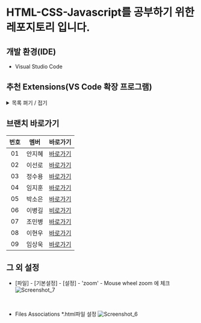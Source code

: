 # HTML-CSS-Javascript를 공부하기 위한 레포지토리 입니다.

## 개발 환경(IDE)
- Visual Studio Code

## 추천 Extensions(VS Code 확장 프로그램)
<details>
  <summary>목록 펴기 / 접기</summary>
  
- ### Korean Language Pack for VSCode
VSCode 한글화
- ### prettier
코드 자동화 정렬 확장 프로그램
- ### open in browser
open in browser 혹은  open in other browser 브라우저로 열기
- ### Material Theme
VScode의 코드 편집기의 테마를 바꿔줌
- ### Auto Rename Tag
Tag명을 바꿀 때 자동으로 닫는 태그도 바꿔줌 - 편함
- ### Auto close Tag
(Tag를 알아서 닫아줌 - 너무 편함)
- ### Live server
코드 저장하면 알아서 브라우저에 적용
- ### HTML CSS Support
CSS파일에서 정의한 클래스나 id값을 HTML파일에서 자동 완성 기능을 제공하는 확장 프로그램
- ### CSS Peek
HTML 파일에서 작성한 클래스 값을 Ctrl + 클릭하면 해당 CSS파일의 해당 클래스 부분으로 바로 찾아감
- ### indent-rainbow
들여쓰기 구분을 색깔로 해주는 확장 프로그램
- ### image preview
img 태그 안에 src="주소" 에서 주소 부분에 마우스 커서를 갖다 대면 어떤 이미지인지 보여준다.
- ### ESLint
자바 스크립트 문법 에러를 표시해주는 프로그램
  
</details>

## 브랜치 바로가기

| 번호 |  멤버  |   바로가기      | 
| :--: | :--------: | :---------------: |
|  01  | 안지혜 | [바로가기][AhnJiHye] |
|  02  | 이선로 | [바로가기][sunro] |
|  03  | 정수용 | [바로가기][SuYong] |
|  04  | 임지훈 | [바로가기][e1mji] |
|  05  | 박소은 | [바로가기][Soeun] |
|  06  | 이병길 | [비로가기][LeeBG] |
|  07  | 조민병 | [바로가기][JMB]   |
|  08  | 이현우 | [바로가기][LHW]   |
|  09  | 임상욱 | [바로가기][LHW]   |


[sunro]: https://github.com/Employment-Study/HTML-CSS-Javascript_STUDY/tree/Sunro
[LeeBG]: https://github.com/Employment-Study/HTML-CSS-Javascript_STUDY/tree/LeeBG
[SuYong]: https://github.com/Employment-Study/HTML-CSS-Javascript_STUDY/tree/Accept
[e1mji]: https://github.com/Employment-Study/HTML-CSS-Javascript_STUDY/tree/e1mji
[Soeun]: https://github.com/Employment-Study/HTML-CSS-Javascript_STUDY/tree/Soeun
[AhnJiHye]: https://github.com/Employment-Study/HTML-CSS-Javascript_STUDY/tree/AhnJiHye
[JMB]: https://github.com/Employment-Study/HTML-CSS-Javascript_STUDY/tree/JMB
[LSW]: https://github.com/Employment-Study/HTML-CSS-Javascript_STUDY/tree/ISW
[LHW]: https://github.com/Employment-Study/HTML-CSS-Javascript_STUDY/tree/LHW


## 그 외 설정
- [파일] - [기본설정] - [설정] - 'zoom' - Mouse wheel zoom 에 체크
  ![Screenshot_7](https://github.com/Employment-Study/HTML-CSS-Javascript_STUDY/assets/44068819/bb97b85c-874d-47e9-99f5-20908e19e8da)
  
<br/>

- Files Associations *.html파일 설정
![Screenshot_6](https://github.com/Employment-Study/HTML-CSS-Javascript_STUDY/assets/44068819/3774eab7-09fc-4910-b236-d9674affa423)
